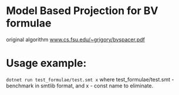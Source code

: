 # Model Based Projection for BV formulae

original algorithm www.cs.fsu.edu/~grigory/bvspacer.pdf


# Usage example:
```dotnet run test_formulae/test.smt x```
where test_formulae/test.smt - benchmark in smtlib format, and x - const name to eliminate.

